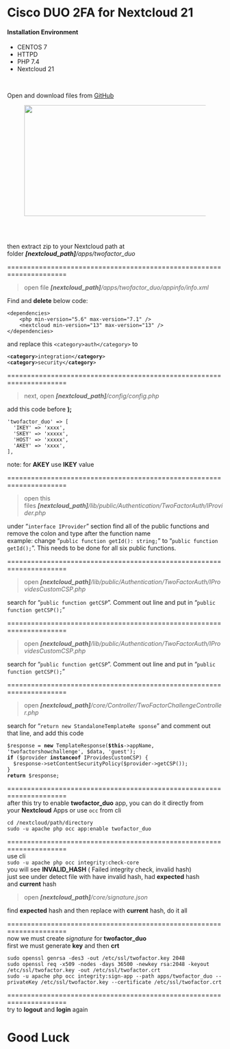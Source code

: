 # Cisco DUO 2FA for Nextcloud 21

<!-- wp:heading {"level":4} -->
<h4>Installation Environment</h4>
<!-- /wp:heading -->

<!-- wp:list -->
<ul><li>CENTOS 7</li><li>HTTPD</li><li>PHP 7.4</li><li>Nextcloud 21</li></ul>
<!-- /wp:list -->

<!-- wp:html -->
<br>
<!-- /wp:html -->

<!-- wp:paragraph -->
<p>Open and download files from <a rel="noreferrer noopener" href="https://github.com/ChristophWurst/twofactor_duo" target="_blank">GitHub</a></p>
<!-- /wp:paragraph -->

<!-- wp:image {"width":518,"height":259,"linkDestination":"custom"} -->
<figure class="wp-block-image is-resized"><a href="https://github.com/ChristophWurst/twofactor_duo"><img src="https://aws1.discourse-cdn.com/business6/uploads/duo/optimized/2X/e/e530ce6b619e1c811046dcc05db92056919acd0d_2_690x345.png" alt="" width="518" height="259"/></a></figure>
<!-- /wp:image -->

<!-- wp:paragraph -->
<br><br>
<p>then extract zip to your Nextcloud path at folder&nbsp;<em><strong>[nextcloud_path]</strong>/apps/twofactor_duo</em></p>
<!-- /wp:paragraph -->

<!-- wp:paragraph -->
<p>=====================================================================</p>
<!-- /wp:paragraph -->

<!-- wp:quote -->
<blockquote class="wp-block-quote"><p>open file&nbsp;<em><strong>[nextcloud_path]</strong>/apps/twofactor_duo/appinfo/info.xml</em></p></blockquote>
<!-- /wp:quote -->

<!-- wp:paragraph -->
<p>Find and <strong>delete</strong>&nbsp;below code:</p>
<!-- /wp:paragraph -->

<!-- wp:code -->
<pre class="wp-block-code"><code>&lt;dependencies&gt;
	&lt;php min-version="5.6" max-version="7.1" /&gt;
	&lt;nextcloud min-version="13" max-version="13" /&gt;
&lt;/dependencies&gt;
</code></pre>
<!-- /wp:code -->

<!-- wp:paragraph -->
<p>and replace this&nbsp;<code>&lt;category&gt;auth&lt;/category&gt;</code>&nbsp;to</p>
<!-- /wp:paragraph -->

<!-- wp:code -->
<pre class="wp-block-code"><code>&lt;<strong>category</strong>&gt;integration&lt;/<strong>category</strong>&gt;
&lt;<strong>category</strong>&gt;security&lt;/<strong>category</strong>&gt;
</code></pre>
<!-- /wp:code -->

<!-- wp:paragraph -->
<p>=====================================================================</p>
<!-- /wp:paragraph -->

<!-- wp:quote -->
<blockquote class="wp-block-quote"><p>next, open&nbsp;<em><strong>[nextcloud_path]</strong>/config/config.php</em></p></blockquote>
<!-- /wp:quote -->

<!-- wp:paragraph -->
<p>add this code before&nbsp;<strong>);</strong></p>
<!-- /wp:paragraph -->

<!-- wp:code -->
<pre class="wp-block-code"><code>'twofactor_duo' =&gt; &#91;
  'IKEY' =&gt; 'xxxx',
  'SKEY' =&gt; 'xxxxx',
  'HOST' =&gt; 'xxxxx',
  'AKEY' =&gt; 'xxxx',
],
</code></pre>
<!-- /wp:code -->

<!-- wp:paragraph -->
<p>note: for&nbsp;<strong>AKEY</strong>&nbsp;use&nbsp;<strong>IKEY</strong>&nbsp;value</p>
<!-- /wp:paragraph -->

<!-- wp:paragraph -->
<p>=====================================================================</p>
<!-- /wp:paragraph -->

<!-- wp:quote -->
<blockquote class="wp-block-quote"><p>open this files&nbsp;<em><strong>[nextcloud_path]</strong>/lib/public/Authentication/TwoFactorAuth/IProvider.php</em></p></blockquote>
<!-- /wp:quote -->

<!-- wp:paragraph -->
<p>under “<code>interface IProvider</code>” section find all of the public functions and remove the colon and type after the function name<br>example: change “<code>public function getId(): string;</code>” to “<code>public function getId();</code>”. This needs to be done for all six public functions.</p>
<!-- /wp:paragraph -->

<!-- wp:paragraph -->
<p>=====================================================================</p>
<!-- /wp:paragraph -->

<!-- wp:quote -->
<blockquote class="wp-block-quote"><p>open&nbsp;<em><strong>[nextcloud_path]</strong>/lib/public/Authentication/TwoFactorAuth/IProvidesCustomCSP.php</em></p></blockquote>
<!-- /wp:quote -->

<!-- wp:paragraph -->
<p>search for “<code>public function getCSP</code>”. Comment out line and put in “<code>public function getCSP();</code>”</p>
<!-- /wp:paragraph -->

<!-- wp:paragraph -->
<p>=====================================================================</p>
<!-- /wp:paragraph -->

<!-- wp:quote -->
<blockquote class="wp-block-quote"><p>open&nbsp;<em><strong>[nextcloud_path]</strong>/lib/public/Authentication/TwoFactorAuth/IProvidesCustomCSP.php</em></p></blockquote>
<!-- /wp:quote -->

<!-- wp:paragraph -->
<p>search for “<code>public function getCSP</code>”. Comment out line and put in “<code>public function getCSP();</code>”</p>
<!-- /wp:paragraph -->

<!-- wp:paragraph -->
<p>=====================================================================</p>
<!-- /wp:paragraph -->

<!-- wp:quote -->
<blockquote class="wp-block-quote"><p>open&nbsp;<em><strong>[nextcloud_path]</strong>/core/Controller/TwoFactorChallengeController.php</em></p></blockquote>
<!-- /wp:quote -->

<!-- wp:paragraph -->
<p>search for “<code>return new StandaloneTemplateRe sponse</code>” and comment out that line, and add this code</p>
<!-- /wp:paragraph -->

<!-- wp:code -->
<pre class="wp-block-code"><code>$response = <strong>new</strong> TemplateResponse(<strong>$this</strong>-&gt;appName, 'twofactorshowchallenge', $data, 'guest');
<strong>if</strong> ($provider <strong>instanceof</strong> IProvidesCustomCSP) {
  $response-&gt;setContentSecurityPolicy($provider-&gt;getCSP());
}
<strong>return</strong> $response;
</code></pre>
<!-- /wp:code -->

<!-- wp:paragraph -->
<p>=====================================================================<br>after this try to enable&nbsp;<strong>twofactor_duo</strong>&nbsp;app, you can do it directly from your&nbsp;<strong>Nextcloud</strong>&nbsp;Apps or use&nbsp;<code>occ</code>&nbsp;from cli</p>
<!-- /wp:paragraph -->

<!-- wp:code -->
<pre class="wp-block-code"><code>cd /nextcloud/path/directory
sudo -u apache php occ app:enable twofactor_duo
</code></pre>
<!-- /wp:code -->

<!-- wp:paragraph -->
<p>=====================================================================<br>use cli<br><code>sudo -u apache php occ integrity:check-core</code><br>you will see&nbsp;<strong>INVALID_HASH</strong>&nbsp;( Failed integrity check, invalid hash)<br>just see under detect file with have invalid hash, had&nbsp;<strong>expected</strong>&nbsp;hash and&nbsp;<strong>current</strong>&nbsp;hash</p>
<!-- /wp:paragraph -->

<!-- wp:quote -->
<blockquote class="wp-block-quote"><p>open&nbsp;<em><strong>[nextcloud_path]</strong>/core/signature.json</em></p></blockquote>
<!-- /wp:quote -->

<!-- wp:paragraph -->
<p>find&nbsp;<strong>expected</strong>&nbsp;hash and then replace with&nbsp;<strong>current</strong>&nbsp;hash, do it all</p>
<!-- /wp:paragraph -->

<!-- wp:paragraph -->
<p>=====================================================================<br>now we must create&nbsp;<em>signature</em>&nbsp;for&nbsp;<strong>twofactor_duo</strong><br>first we must generate&nbsp;<strong>key</strong>&nbsp;and then&nbsp;<strong>crt</strong></p>
<!-- /wp:paragraph -->

<!-- wp:code -->
<pre class="wp-block-code"><code>sudo openssl genrsa -des3 -out /etc/ssl/twofactor.key 2048
sudo openssl req -x509 -nodes -days 36500 -newkey rsa:2048 -keyout /etc/ssl/twofactor.key -out /etc/ssl/twofactor.crt
sudo -u apache php occ integrity:sign-app --path apps/twofactor_duo --privateKey /etc/ssl/twofactor.key --certificate /etc/ssl/twofactor.crt
</code></pre>
<!-- /wp:code -->

<!-- wp:paragraph -->
<p>=====================================================================<br>try to&nbsp;<strong>logout</strong>&nbsp;and&nbsp;<strong>login</strong>&nbsp;again</p>
<!-- /wp:paragraph -->

<!-- wp:heading {"level":1} -->
<h1><strong>Good Luck</strong></h1>
<!-- /wp:heading -->

<!-- wp:html -->
<br><br><br>
<!-- /wp:html -->
